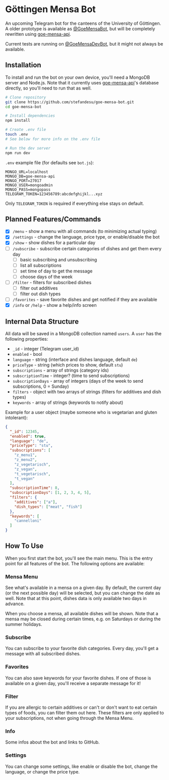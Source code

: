 # Göttingen Mensa Bot

An upcoming Telegram bot for the canteens of the University of Göttingen. A older prototype is available as [@GoeMensaBot](https://t.me/GoeMensaBot), but will be completely rewritten using [goe-mensa-api](https://github.com/stefandesu/goe-mensa-api).

Current tests are running on [@GoeMensaDevBot](https://t.me/GoeMensaDevBot), but it might not always be available.

## Installation

To install and run the bot on your own device, you'll need a MongoDB server and Node.js. Note that it currently uses [goe-mensa-api](https://github.com/stefandesu/goe-mensa-api)'s database directly, so you'll need to run that as well.

```bash
# Clone repository
git clone https://github.com/stefandesu/goe-mensa-bot.git
cd goe-mensa-bot

# Install dependencies
npm install

# Create .env file
touch .env
# See below for more info on the .env file

# Run the dev server
npm run dev
```

`.env` example file (for defaults see `bot.js`):

```
MONGO_URL=localhost
MONGO_DB=goe-mensa-api
MONGO_PORT=27017
MONGO_USER=mongoadmin
MONGO_PASS=mongopass
TELEGRAM_TOKEN=123456789:abcdefghijkl...xyz
```

Only `TELEGRAM_TOKEN` is required if everything else stays on default.

## Planned Features/Commands

- [x] `/menu` - show a menu with all commands (to minimizing actual typing)
- [x] `/settings` - change the language, price type, or enable/disable the bot
- [x] `/show` - show dishes for a particular day
- [ ] `/subscribe` - subscribe certain categories of dishes and get them every day
  - [ ] basic subscribing and unsubscribing
  - [ ] list all subscriptions
  - [ ] set time of day to get the message
  - [ ] choose days of the week
- [ ] `/filter` - filters for subscribed dishes
  - [ ] filter out additives
  - [ ] filter out dish types
- [ ] `/favorites` - save favorite dishes and get notified if they are available
- [x] `/info` or `/help` - show a help/info screen

## Internal Data Structure
All data will be saved in a MongoDB collection named `users`. A `user` has the following properties:

- `_id` - integer (Telegram user_id)
- `enabled` - bool
- `language` - string (interface and dishes language, default `de`)
- `priceType` - string (which prices to show, default `stu`)
- `subscriptions` - array of strings (category ids)
- `subscriptionTime` - integer? (time to send subscriptions)
- `subscriptionDays` - array of integers (days of the week to send subscriptions, 0 = Sunday)
- `filters` - object with two arrays of strings (filters for additives and dish types)
- `keywords` - array of strings (keywords to notify about)

Example for a user object (maybe someone who is vegetarian and gluten intolerant):

``` json
{
  "_id": 12345,
  "enabled": true,
  "language": "de",
  "priceType": "stu",
  "subscriptions": [
    "z_menu1",
    "z_menu2",
    "z_vegetarisch",
    "z_vegan",
    "t_vegetarisch",
    "t_vegan"
  ],
  "subscriptionTime": 8,
  "subscriptionDays": [1, 2, 3, 4, 5],
  "filters": {
    "additives": ["a"],
    "dish_types": ["meat", "fish"]
  },
  "keywords": [
    "cannelloni"
  ]
}
```

## How To Use
When you first start the bot, you'll see the main menu. This is the entry point for all features of the bot. The following options are available:

### Mensa Menu
See what's available in a mensa on a given day. By default, the current day (or the next possible day) will be selected, but you can change the date as well. Note that at this point, dishes data is only available two days in advance.

When you choose a mensa, all available dishes will be shown. Note that a mensa may be closed during certain times, e.g. on Saturdays or during the summer holidays.

### Subscribe
You can subscribe to your favorite dish categories. Every day, you'll get a message with all subscribed dishes.

### Favorites
You can also save keywords for your favorite dishes. If one of those is available on a given day, you'll receive a separate message for it!

### Filter
If you are allergic to certain additives or can't or don't want to eat certain types of foods, you can filter them out here. These filters are only applied to your subscriptions, not when going through the Mensa Menu.

### Info
Some infos about the bot and links to GitHub.

### Settings
You can change some settings, like enable or disable the bot, change the language, or change the price type.